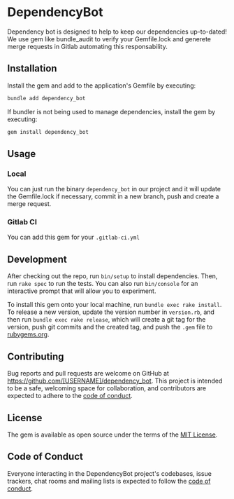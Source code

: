 # DependencyBot

Dependency bot is designed to help to keep our dependencies up-to-dated! We use gem like bundle_audit to verify your Gemfile.lock and generete merge requests in Gitlab automating this responsability.

## Installation

Install the gem and add to the application's Gemfile by executing:

```bash
bundle add dependency_bot
```

If bundler is not being used to manage dependencies, install the gem by executing:

```bash
gem install dependency_bot
```

## Usage

### Local

You can just run the binary `dependency_bot` in our project and it will update the Gemfile.lock if necessary, commit in a new branch, push and create a merge request.

### Gitlab CI

You can add this gem for your `.gitlab-ci.yml`

## Development

After checking out the repo, run `bin/setup` to install dependencies. Then, run `rake spec` to run the tests. You can also run `bin/console` for an interactive prompt that will allow you to experiment.

To install this gem onto your local machine, run `bundle exec rake install`. To release a new version, update the version number in `version.rb`, and then run `bundle exec rake release`, which will create a git tag for the version, push git commits and the created tag, and push the `.gem` file to [rubygems.org](https://rubygems.org).

## Contributing

Bug reports and pull requests are welcome on GitHub at https://github.com/[USERNAME]/dependency_bot. This project is intended to be a safe, welcoming space for collaboration, and contributors are expected to adhere to the [code of conduct](https://github.com/[USERNAME]/dependency_bot/blob/main/CODE_OF_CONDUCT.md).

## License

The gem is available as open source under the terms of the [MIT License](https://opensource.org/licenses/MIT).

## Code of Conduct

Everyone interacting in the DependencyBot project's codebases, issue trackers, chat rooms and mailing lists is expected to follow the [code of conduct](https://github.com/[USERNAME]/dependency_bot/blob/main/CODE_OF_CONDUCT.md).
